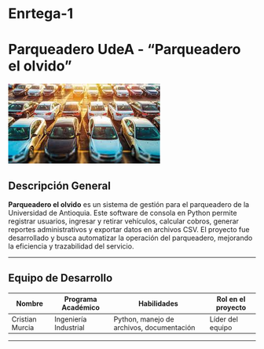 # Enrtega-1
# Parqueadero UdeA - “Parqueadero el olvido”

![Logo del Parqueadero](https://github.com/Cristian20030303/Enrtega-1/blob/main/Parqueadero%20udea.jpg?raw=true)

## Descripción General

**Parqueadero el olvido** es un sistema de gestión para el parqueadero de la Universidad de Antioquia. Este software de consola en Python permite registrar usuarios, ingresar y retirar vehículos, calcular cobros, generar reportes administrativos y exportar datos en archivos CSV. El proyecto fue desarrollado y busca automatizar la operación del parqueadero, mejorando la eficiencia y trazabilidad del servicio.

---

## Equipo de Desarrollo

| Nombre | Programa Académico | Habilidades | Rol en el proyecto |
|--------|---------------------|-------------|---------------------|
| Cristian Murcia | Ingeniería Industrial | Python, manejo de archivos, documentación | Líder del equipo |

---
